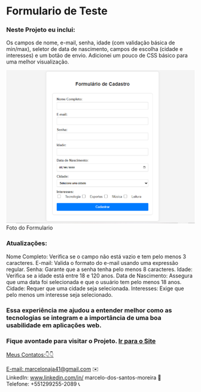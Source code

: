 # Formulario de Teste 

### Neste Projeto eu inclui: 
Os campos de nome, e-mail, senha, idade (com validação básica de min/max), 
seletor de data de nascimento, campos de escolha (cidade e interesses)
e um botão de envio. Adicionei um pouco de CSS básico para uma melhor visualização.

<figuri>
<img src="Formulario teste.PNG" />
<figcaption>Foto do Formulario</figcaption>
<figuri/>

### Atualizações:
Nome Completo: Verifica se o campo não está vazio e tem pelo menos 3 caracteres.
E-mail: Valida o formato do e-mail usando uma expressão regular.
Senha: Garante que a senha tenha pelo menos 8 caracteres.
Idade: Verifica se a idade está entre 18 e 120 anos.
Data de Nascimento: Assegura que uma data foi selecionada e que o usuário tem pelo menos 18 anos.
Cidade: Requer que uma cidade seja selecionada.
Interesses: Exige que pelo menos um interesse seja selecionado.

### Essa experiência me ajudou a entender melhor como as tecnologias se integram e a importância de uma boa usabilidade em aplicações web.
<h3 italic>Fique avontade para visitar o Projeto. <a href="" /> Ir para o Site </h3>

Meus Contatos:👇👇

E-mail: marcelonaja41@gmail.com ✉️<br> LinkedIn: www.linkedin.com/in/ marcelo-dos-santos-moreira 🔗<br> Telefone: +551299255-2089 📞
